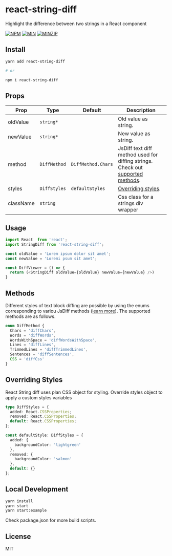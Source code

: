 # react-string-diff

Highlight the difference between two strings in a React component

[![NPM](https://img.shields.io/npm/v/react-string-diff.svg)](https://www.npmjs.com/package/react-string-diff)
[![MIN](https://badgen.net/bundlephobia/min/react-string-diff)](https://bundlephobia.com/result?p=react-string-diff)
[![MINZIP](https://badgen.net/bundlephobia/minzip/react-string-diff)](https://bundlephobia.com/result?p=react-string-diff)
## Install

```bash
yarn add react-string-diff

# or

npm i react-string-diff
```
## Props

| Prop                      | Type            | Default                        | Description                                                                                                                               |
| ------------------------- | --------------- | ------------------------------ | ------------------------------------------------------------------------------------------------------------------------------------------|
| oldValue                  | `string*`       |                                | Old value as string.                                                                                                                     |
| newValue                  | `string*`       |                                | New value as string.                                                                                                                     |
| method                    | `DiffMethod`    | `DiffMethod.Chars`             | JsDiff text diff method used for diffing strings. Check out [supported methods](#methods).                                                |
| styles                    | `DiffStyles`    | `defaultStyles`                | [Overriding styles](#overriding-styles).                                                                                                |
| className                 | `string`        |                                | Css class for a strings div wrapper                                                                                            |


## Usage

```javascript
import React  from 'react';
import StringDiff from 'react-string-diff';

const oldValue = 'Lorem ipsum dolor sit amet';
const newValue = 'Loremi psum sit amet';

const DiffViewer = () => {
  return (<StringDiff oldValue={oldValue} newValue={newValue} />)
}
```

## Methods

Different styles of text block diffing are possible by using the enums corresponding to variou JsDiff methods ([learn more](https://github.com/kpdecker/jsdiff/tree/v4.0.1#api)). The supported methods are as follows.

```typescript
enum DiffMethod {
  Chars = 'diffChars',
  Words = 'diffWords',
  WordsWithSpace = 'diffWordsWithSpace',
  Lines = 'diffLines',
  TrimmedLines = 'diffTrimmedLines',
  Sentences = 'diffSentences',
  CSS = 'diffCss'
}
```

## Overriding Styles

React String diff uses plan CSS object for styling. Override styles object to apply a custom styles variables

```typescript
type DiffStyles = {
  added: React.CSSProperties;
  removed: React.CSSProperties;
  default: React.CSSProperties;
};

const defaultStyle: DiffStyles = {
  added: {
    backgroundColor: 'lightgreen'
  },
  removed: {
    backgroundColor: 'salmon'
  },
  default: {}
};
```
## Local Development

```bash
yarn install
yarn start
yarn start:example
```

Check package.json for more build scripts.

## License

MIT
